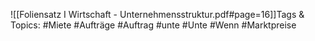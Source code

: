 
![[Foliensatz I Wirtschaft - Unternehmensstruktur.pdf#page=16]]Tags & Topics:
   #Miete
   #Aufträge
   #Auftrag
   #unte
   #Unte
   #Wenn
   #Marktpreise